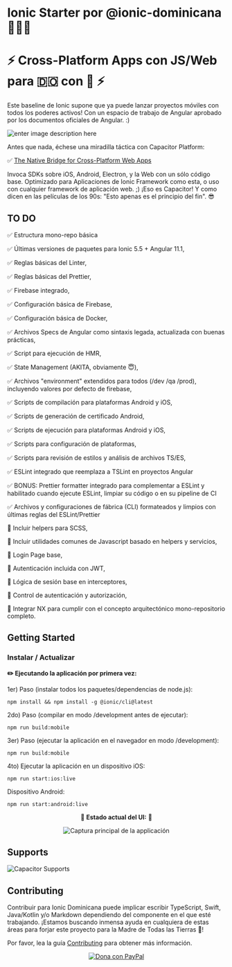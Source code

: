 
# Ionic Starter por @ionic-dominicana 🌴💚🈁

# ⚡️ Cross-Platform Apps con JS/Web para 🇩🇴 con 💪 ⚡️

Este baseline de Ionic supone que ya puede lanzar proyectos móviles con todos los poderes activos! Con un espacio de trabajo de Angular aprobado por los documentos oficiales de Angular. :)

![enter image description here](https://public.3.basecamp.com/p/g1pxMuc4YZKY23UBbjqMQxRT/upload/download/Ionic-and-Own-Logo_Wallpaper-by-IonicDominicana.jpg)

Antes que nada, échese una miradilla táctica con Capacitor Platform:

✅ [The Native Bridge for Cross-Platform Web Apps](https://capacitor.ionicframework.com/)

Invoca SDKs sobre iOS, Android, Electron, y la Web con un sólo código base. Optimizado para Aplicaciones de Ionic Framework como esta, o uso con cualquier framework de aplicación web. ;) ¡Eso es Capacitor! Y como dicen en las películas de los 90s: "Esto apenas es el principio del fin". 😎

## TO DO
✅ Estructura mono-repo básica

✅ Últimas versiones de paquetes para Ionic 5.5 + Angular 11.1,

✅ Reglas básicas del Linter,

✅ Reglas básicas del Prettier,

✅ Firebase integrado,

✅ Configuración básica de Firebase,

✅ Configuración básica de Docker,

✅ Archivos Specs de Angular como sintaxis legada, actualizada con buenas prácticas,

✅ Script para ejecución de HMR,

✅ State Management (AKITA, obviamente 😇),

✅ Archivos "environment" extendidos para todos (/dev /qa /prod), incluyendo valores por defecto de firebase,

✅ Scripts de compilación para plataformas Android y iOS,

✅ Scripts de generación de certificado Android,

✅ Scripts de ejecución para plataformas Android y iOS,

✅ Scripts para configuración de plataformas,

✅ Scripts para revisión de estilos y análisis de archivos TS/ES,

✅ ESLint integrado que reemplaza a TSLint en proyectos Angular

✅ BONUS: Prettier formatter integrado para complementar a ESLint y habilitado cuando ejecute ESLint, limpiar su código o en su pipeline de CI

✅ Archivos y configuraciones de fábrica (CLI) formateados y limpios con últimas reglas del ESLint/Prettier

🔲 Incluir helpers para SCSS,

🔲 Incluir utilidades comunes de Javascript basado en helpers y servicios,

🔲 Login Page base,

🔲 Autenticación incluida con JWT,

🔲 Lógica de sesión base en interceptores,

🔲 Control de autenticación y autorización,

🔲 Integrar NX para cumplir con el concepto arquitectónico mono-repositorio completo.

## Getting Started

### Instalar / Actualizar

**✏️ Ejecutando la aplicación por primera vez:**

1er) Paso (instalar todos los paquetes/dependencias de node.js):
```
npm install && npm install -g @ionic/cli@latest
```

2do) Paso (compilar en modo /development antes de ejecutar):
```
npm run build:mobile
```

3er) Paso (ejecutar la aplicación en el navegador en modo /development):
```
npm run build:mobile
```

4to) Ejecutar la aplicación en un dispositivo iOS:
```
npm run start:ios:live
```

Dispositivo Android:
```
npm run start:android:live
```

<p align="center">
  💖 <strong>Estado actual del UI:</strong> 💖
</p>

<p align="center">
  <img
      alt="Captura principal de la applicación"
      src="https://public.3.basecamp.com/p/jAYjwFbKJFFWuT9XcwiwwVxW/upload/download/current-ui-app.png"
      width="auto"
    />
</p>


## Supports

![Capacitor Supports][capacitor-support]



[capacitor-support]:  https://capacitor.ionicframework.com/assets/img/supported-env.png  "Capacitor Supports"



## Contributing



Contribuir para Ionic Dominicana puede implicar escribir TypeScript, Swift, Java/Kotlin y/o Markdown dependiendo del componente en el que esté trabajando. ¡Estamos buscando inmensa ayuda en cualquiera de estas áreas para forjar este proyecto para la Madre de Todas las Tierras 🌴!



Por favor, lea la guía [Contributing](.github/CONTRIBUTING.md) para obtener más información.


<p align="center">
  <a href="https://www.paypal.com/donate?hosted_button_id=KPRPTZZZH34BJ">
    <img
      alt="Dona con PayPal"
      src="https://www.paypalobjects.com/en_US/i/btn/btn_donateCC_LG.gif"
      width="auto"
    />
  </a>
</p>
